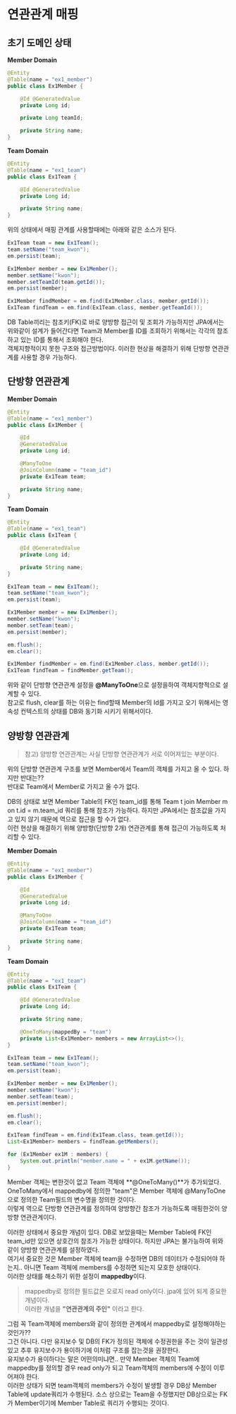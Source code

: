 

# 연관관계 매핑

## 초기 도메인 상태

**Member Domain**
```java
@Entity
@Table(name = "ex1_member")
public class Ex1Member {

    @Id @GeneratedValue
    private Long id;

    private Long teamId;

    private String name;
}
```

**Team Domain**
```java
@Entity
@Table(name = "ex1_team")
public class Ex1Team {

    @Id @GeneratedValue
    private Long id;

    private String name;
}
```

위의 상태에서 매핑 관계를 사용할때에는 아래와 같은 소스가 된다.  

```java
Ex1Team team = new Ex1Team();
team.setName("team_kwon");
em.persist(team);

Ex1Member member = new Ex1Member();
member.setName("kwon");
member.setTeamId(team.getId());
em.persist(member);

Ex1Member findMember = em.find(Ex1Member.class, member.getId());
Ex1Team findTeam = em.find(Ex1Team.class, member.getTeamId());
```

DB Table끼리는 참조키(FK)로 바로 양방향 접근이 및 조회가 가능하지만 JPA에서는 위와같이 설계가 들어간다면 Team과 Member를 ID를 조회하기 위해서는 각각의 참조하고 있는 ID를 통해서 조회해야 한다.  
객체지향적이지 못한 구조와 접근방법이다. 이러한 현상을 해결하기 위해 단방향 연관관계를 사용할 경우 가능하다.

## 단방향 연관관계

**Member Domain**
```java
@Entity
@Table(name = "ex1_member")
public class Ex1Member {

    @Id
    @GeneratedValue
    private Long id;

    @ManyToOne
    @JoinColumn(name = "team_id")
    private Ex1Team team;

    private String name;
}
```

**Team Domain**
```java
@Entity
@Table(name = "ex1_team")
public class Ex1Team {

    @Id @GeneratedValue
    private Long id;

    private String name;
}
```

```java
Ex1Team team = new Ex1Team();
team.setName("team_kwon");
em.persist(team);

Ex1Member member = new Ex1Member();
member.setName("kwon");
member.setTeam(team);
em.persist(member);

em.flush();
em.clear();

Ex1Member findMember = em.find(Ex1Member.class, member.getId());
Ex1Team findTeam = findMember.getTeam();
```

위와 같이 단방향 연관관계 설정을 **@ManyToOne**으로 설정을하여 객체지향적으로 설계할 수 있다.  
참고로 flush, clear를 하는 이유는 find할때 Member의 Id를 가지고 오기 위해서는 영속성 컨텍스트의 상태를 DB와 동기화 시키기 위해서이다.  

## 양방향 연관관계

> 참고) 양방향 연관관계는 사실 단방향 연관관계가 서로 이어져있는 부분이다.  

위의 단방향 연관관계 구조를 보면 Member에서 Team의 객체를 가지고 올 수 있다. 하지만 반대는??  
반대로 Team에서 Member로 가지고 올 수가 없다.  

DB의 상태로 보면 Member Table의 FK인 team_id를 통해 Team t join Member m on t.id = m.team_id 쿼리를 통해 참조가 가능하다. 하지만 JPA에서는 참조값을 가지고 있지 않기 때문에 역으로 접근을 할 수가 없다.  
이런 현상을 해결하기 위해 양방향(단방향 2개) 연관관계를 통해 접근이 가능하도록 처리할 수 있다.

**Member Domain**
```java
@Entity
@Table(name = "ex1_member")
public class Ex1Member {

    @Id
    @GeneratedValue
    private Long id;

    @ManyToOne
    @JoinColumn(name = "team_id")
    private Ex1Team team;

    private String name;
}
```

**Team Domain**
```java
@Entity
@Table(name = "ex1_team")
public class Ex1Team {

    @Id @GeneratedValue
    private Long id;

    private String name;

    @OneToMany(mappedBy = "team")
    private List<Ex1Member> members = new ArrayList<>();
}
```

```java
Ex1Team team = new Ex1Team();
team.setName("team_kwon");
em.persist(team);

Ex1Member member = new Ex1Member();
member.setName("kwon");
member.setTeam(team);
em.persist(member);

em.flush();
em.clear();

Ex1Team findTeam = em.find(Ex1Team.class, team.getId());
List<Ex1Member> members = findTeam.getMembers();

for (Ex1Member ex1M : members) {
    System.out.println("member.name = " + ex1M.getName());
}
```

Member 객체는 변한것이 없고 Team 객체에 **@OneToMany()**가 추가되었다.  
OneToMany에서 mappedby에 정의한 "team"은 Member 객체에 @ManyToOne으로 정의한 Team필드의 변수명을 정의한 것이다.  
이렇게 역으로 단방향 연관관계를 정의하여 양방향간 참조가 가능하도록 매핑한것이 양방향 연관관계이다.  

이러한 상태에서 중요한 개념이 있다. DB로 보았을때는 Member Table에 FK인 team_id만 있으면 상호간의 참조가 가능한 상태이다. 하지만 JPA는 불가능하여 위와 같이 양방향 연관관계를 설정하였다.  
여기서 중요한 것은 Member 객체에 team을 수정하면 DB의 데이터가 수정되어야 하는지.. 아니면 Team 객체에 members를 수정하면 되는지 모호한 상태이다.  
이러한 상태를 해소하기 위한 설정이 **mappedby**이다.  

> mappedby로 정의한 필드값은 오로지 read only이다. jpa에 있어 되게 중요한 개념이다.  
> 이러한 개념을 **"연관관계의 주인"** 이라고 한다.

그럼 꼭 Team객체에 members와 같이 정의한 관계에서 mappedby로 설정해야하는것인가??  
그건 아니다. 다만 유지보수 및 DB의 FK가 정의된 객체에 수정권한을 주는 것이 일관성 있고 추후 유지보수가 용이하기에 이처럼 구조를 잡는것을 권장한다.  
유지보수가 용이하다는 말은 어떤의미냐면.. 만약 Member 객체의 Team에 mappedby를 정의할 경우 read only가 되고 Team객체의 members에 수정이 이루어져야 한다.  
이러한 상태가 되면 team객체의 members가 수정이 발생할 경우 DB상 Member Table에 update쿼리가 수행된다. 소스 상으로는 Team을 수정했지만 DB상으로는 FK가 Member이기에 Member Table로 쿼리가 수행되는 것이다.
